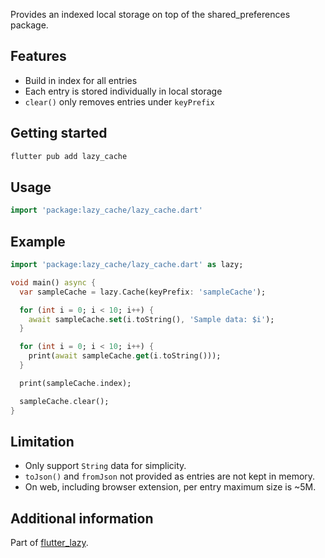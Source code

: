 Provides an indexed local storage on top of the shared_preferences package.

## Features

- Build in index for all entries
- Each entry is stored individually in local storage
- `clear()` only removes entries under `keyPrefix`

## Getting started

```sh
flutter pub add lazy_cache
```

## Usage

```dart
import 'package:lazy_cache/lazy_cache.dart'
```

## Example

```dart
import 'package:lazy_cache/lazy_cache.dart' as lazy;

void main() async {
  var sampleCache = lazy.Cache(keyPrefix: 'sampleCache');

  for (int i = 0; i < 10; i++) {
    await sampleCache.set(i.toString(), 'Sample data: $i');
  }

  for (int i = 0; i < 10; i++) {
    print(await sampleCache.get(i.toString()));
  }

  print(sampleCache.index);

  sampleCache.clear();
}
```

## Limitation

- Only support `String` data for simplicity.
- `toJson()` and `fromJson` not provided as entries are not kept in memory.
- On web, including browser extension, per entry maximum size is ~5M.

## Additional information

Part of [flutter_lazy](https://github.com/j-siu/flutter_lazy).